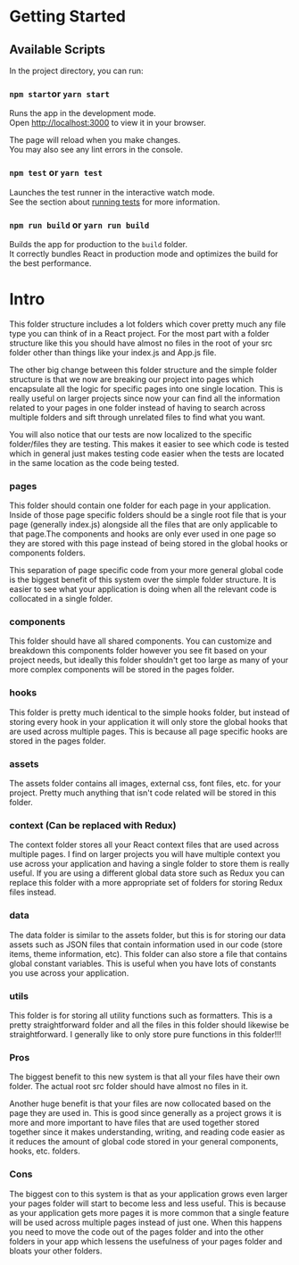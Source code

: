 # Getting Started 

## Available Scripts

In the project directory, you can run:

### `npm start`or `yarn start`

Runs the app in the development mode.\
Open [http://localhost:3000](http://localhost:3000) to view it in your browser.

The page will reload when you make changes.\
You may also see any lint errors in the console.

### `npm test` or `yarn test`

Launches the test runner in the interactive watch mode.\
See the section about [running tests](https://facebook.github.io/create-react-app/docs/running-tests) for more information.

### `npm run build` or `yarn run build`

Builds the app for production to the `build` folder.\
It correctly bundles React in production mode and optimizes the build for the best performance.



# Intro

This folder structure includes a lot folders which cover pretty much any file type you can think of in a React project. For the most part with a folder structure like this you should have almost no files in the root of your src folder other than things like your index.js and App.js file.

The other big change between this folder structure and the simple folder structure is that we now are breaking our project into pages which encapsulate all the logic for specific pages into one single location. This is really useful on larger projects since now your can find all the information related to your pages in one folder instead of having to search across multiple folders and sift through unrelated files to find what you want.

You will also notice that our tests are now localized to the specific folder/files they are testing. This makes it easier to see which code is tested which in general just makes testing code easier when the tests are located in the same location as the code being tested.

### pages

This folder should contain one folder for each page in your application. Inside of those page specific folders should be a single root file that is your page (generally index.js) alongside all the files that are only applicable to that page.The components and hooks are only ever used in one page so they are stored with this page instead of being stored in the global hooks or components folders.

This separation of page specific code from your more general global code is the biggest benefit of this system over the simple folder structure. It is easier to see what your application is doing when all the relevant code is collocated in a single folder.

### components

This folder should have all shared components. You can customize and breakdown this components folder however you see fit based on your project needs, but ideally this folder shouldn't get too large as many of your more complex components will be stored in the pages folder.

### hooks

This folder is pretty much identical to the simple hooks folder, but instead of storing every hook in your application it will only store the global hooks that are used across multiple pages. This is because all page specific hooks are stored in the pages folder.

### assets

The assets folder contains all images, external css, font files, etc. for your project. Pretty much anything that isn't code related will be stored in this folder.

### context (Can be replaced with Redux)

The context folder stores all your React context files that are used across multiple pages. I find on larger projects you will have multiple context you use across your application and having a single folder to store them is really useful. If you are using a different global data store such as Redux you can replace this folder with a more appropriate set of folders for storing Redux files instead.

### data 

The data folder is similar to the assets folder, but this is for storing our data assets such as JSON files that contain information used in our code (store items, theme information, etc). This folder can also store a file that contains global constant variables. This is useful when you have lots of constants you use across your application.

### utils

This folder is for storing all utility functions such as formatters. This is a pretty straightforward folder and all the files in this folder should likewise be straightforward. I generally like to only store pure functions in this folder!!!

### Pros

The biggest benefit to this new system is that all your files have their own folder. The actual root src folder should have almost no files in it.

Another huge benefit is that your files are now collocated based on the page they are used in. This is good since generally as a project grows it is more and more important to have files that are used together stored together since it makes understanding, writing, and reading code easier as it reduces the amount of global code stored in your general components, hooks, etc. folders.

### Cons

The biggest con to this system is that as your application grows even larger your pages folder will start to become less and less useful. This is because as your application gets more pages it is more common that a single feature will be used across multiple pages instead of just one. When this happens you need to move the code out of the pages folder and into the other folders in your app which lessens the usefulness of your pages folder and bloats your other folders.

